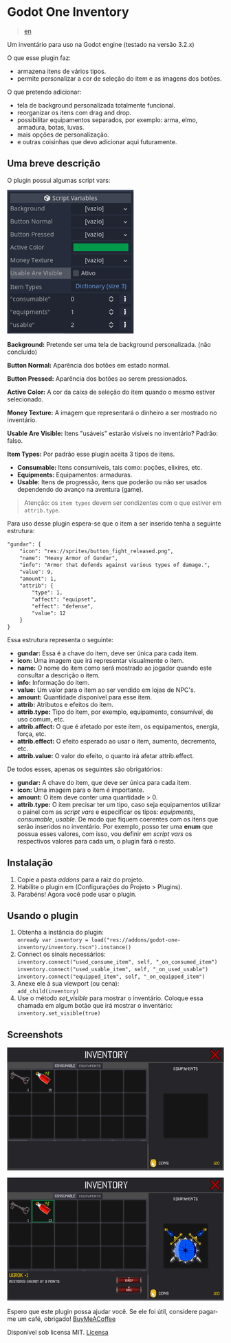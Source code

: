 # Godot One Inventory

>[en][en_version]

Um inventário para uso na Godot engine (testado na versão 3.2.x)

O que esse plugin faz:

- armazena itens de vários tipos.
- permite personalizar a cor de seleção do item e as imagens dos botões.

O que pretendo adicionar:

- tela de background personalizada totalmente funcional.
- reorganizar os itens com drag and drop.
- possibilitar equipamentos separados, por exemplo: arma, elmo, armadura, botas, luvas.
- mais opções de personalização.
- e outras coisinhas que devo adicionar aqui futuramente.

## Uma breve descrição

O plugin possui algumas script vars:

![script vars][script_vars]

**Background:** Pretende ser uma tela de background personalizada. (não concluído)

**Button Normal:** Aparência dos botões em estado normal.

**Button Pressed:** Aparência dos botões ao serem pressionados.

**Active Color:** A cor da caixa de seleção do item quando o mesmo estiver selecionado.

**Money Texture:** A imagem que representará o dinheiro a ser mostrado no inventário.

**Usable Are Visible:** Itens "usáveis" estarão visíveis no inventário? Padrão: falso.

**Item Types:** Por padrão esse plugin aceita 3 tipos de itens.
- **Consumable:** Itens consumíveis, tais como: poções, elixires, etc.
- **Equipments:** Equipamentos: armaduras.
- **Usable:** Itens de progressão, itens que poderão ou não ser usados dependendo do avanço na aventura (game).

>Atenção: os `item types` devem ser condizentes com o que estiver em `attrib.type`.

Para uso desse plugin espera-se que o item a ser inserido tenha a seguinte estrutura:

    "gundar": {
        "icon": "res://sprites/button_fight_released.png",
        "name": "Heavy Armor of Gundar",
        "info": "Armor that defends against various types of damage.",
        "value": 9,
        "amount": 1,
        "attrib": {
            "type": 1,
            "affect": "equipset",
            "effect": "defense",
            "value": 12
        }
    }

Essa estrutura representa o seguinte:

- **gundar:** Essa é a chave do item, deve ser única para cada item.
- **icon:** Uma imagem que irá representar visualmente o item.
- **name:** O nome do item como será mostrado ao jogador quando este consultar a descrição o item.
- **info:** Informação do item.
- **value:** Um valor para o item ao ser vendido em lojas de NPC's.
- **amount:** Quantidade disponível para esse item.
- **attrib:** Atributos e efeitos do item.
- **attrib.type:** Tipo do item, por exemplo, equipamento, consumível, de uso comum, etc.
- **attrib.affect:** O que é afetado por este item, os equipamentos, energia, força, etc.
- **attrib.effect:** O efeito esperado ao usar o item, aumento, decremento, etc.
- **attrib.value:** O valor do efeito, o quanto irá afetar attrib.effect.

De todos esses, apenas os seguintes são obrigatórios:

- **gundar:** A chave do item, que deve ser única para cada item.
- **icon:** Uma imagem para o item é importante.
- **amount:** O item deve conter uma quantidade > 0.
- **attrib.type:** O item precisar ter um tipo, caso seja equipamentos utilizar o painel com as *script vars* e especificar os tipos: *equipments*, *consumable*, *usable*. De modo que fiquem coerentes com os itens que serão inseridos no inventário. Por exemplo, posso ter uma **enum** que possua esses valores, com isso, vou definir em *script vars* os respectivos valores para cada um, o plugin fará o resto.

## Instalação

1. Copie a pasta *addons* para a raiz do projeto.
2. Habilite o plugin em (Configurações do Projeto > Plugins).
3. Parabéns! Agora você pode usar o plugin.

## Usando o plugin

1. Obtenha a instância do plugin:  
`onready var inventory = load("res://addons/godot-one-inventory/inventory.tscn").instance()`  
2. Connect os sinais necessários:  
`inventory.connect("used_consume_item", self, "_on_consumed_item")`  
`inventory.connect("used_usable_item", self, "_on_used_usable")`  
`inventory.connect("equipped_item", self, "_on_equipped_item")`  
3. Anexe ele à sua viewport (ou cena):  
`add_child(inventory)`  
4. Use o método *set_visible* para mostrar o inventário. Coloque essa chamada em algum botão que irá mostrar o inventário:  
`inventory.set_visible(true)`

## Screenshots

![screen one][sc_one]

![screen two][sc_two]

Espero que este plugin possa ajudar você. Se ele foi útil, considere pagar-me um café, obrigado! [BuyMeACoffee][bmc]

Disponível sob licensa MIT. [Licensa][license]

[script_vars]: ./screenshots/script_vars.png "Script Vars"
[sc_one]: ./screenshots/one_sc.png "Screenshot One"
[sc_two]: ./screenshots/two_sc.png "Screenshot Two"

[bmc]: https://buymeacoff.ee/gianscardua "Buy Me A Coffee"
[license]: LICENSE "Licensa"
[en_version]: README.md "English Version"
